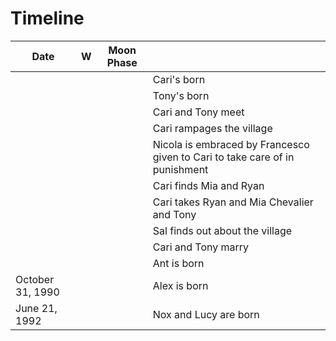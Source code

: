 # Timeline

| Date | W | Moon Phase | |
|------|---|------------|-|
|      |   |            | Cari's born |
| | | | Tony's born |
| | | | Cari and Tony meet|
| | | | Cari rampages the village |
| | | | Nicola is embraced by Francesco given to Cari to take care of in punishment |
| | | | Cari finds Mia and Ryan |
| | | | Cari takes Ryan and Mia Chevalier and Tony |
| | | | Sal finds out about the village |
| | | | Cari and Tony marry |
| | | | Ant is born | 
| October 31, 1990 | | | Alex is born |
| June 21, 1992 | | | Nox and Lucy are born |
